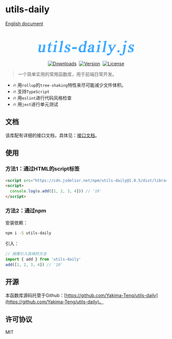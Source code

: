 # utils-daily

[English document](./README.md)

<br />

<p align="center">
  <a href="#" rel="noopener noreferrer">
    <img width="300" src="https://github.com/Yakima-Teng/utils-daily/raw/master/assets/logo.png" alt="utils-daily.js">
  </a>
</p>

<p align="center" style="display: flex;align-items: center;justify-content: center;gap:8px;">
  <a href="https://npmcharts.com/compare/utils-daily?minimal=true">
    <img src="https://img.shields.io/npm/dm/utils-daily.svg" alt="Downloads">
  </a>
  <a href="https://www.npmjs.com/package/utils-daily">
    <img src="https://img.shields.io/npm/v/utils-daily.svg" alt="Version">
  </a>
  <a href="https://www.npmjs.com/package/utils-daily">
    <img src="https://img.shields.io/npm/l/utils-daily.svg" alt="License">
  </a>
</p>

> 一个简单实用的常用函数库，用于前端日常开发。

* 🔥 用`rollup`的`tree-shaking`特性来尽可能减少文件体积。
* 🔥 支持`TypeScript`
* 🔥 用`eslint`进行代码风格检查
* 🔥 用`jest`进行单元测试

## 文档

该库配有详细的接口文档，具体见：[接口文档](https://yakima-teng.github.io/utils-daily/)。

## 使用

### 方法1：通过HTML的script标签

```html
<script src="https://cdn.jsdelivr.net/npm/utils-daily@1.0.5/dist/library/utils-daily.min.js"></script>
<script>
  console.log(u.add([1, 2, 3, 4])) // '10'
</script>
```

### 方法2：通过npm

安装依赖：

```bash
npm i -S utils-daily
```

引入：

```javascript
// 按需引入具体的方法
import { add } from 'utils-daily'
add([1, 2, 3, 4]) // '10'
```

## 开源

本函数库源码托管于Github：[https://github.com/Yakima-Teng/utils-daily](https://github.com/Yakima-Teng/utils-daily)。

## 许可协议

MIT
